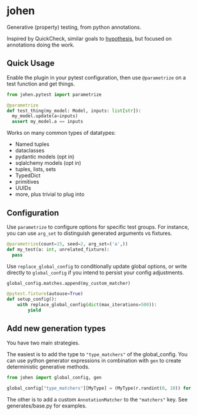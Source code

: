 # johen
Generative (property) testing, from python annotations.

Inspired by QuickCheck, similar goals to [hypothesis](https://hypothesis.readthedocs.io/en/latest/), but focused on
annotations doing the work.

## Quick Usage

Enable the plugin in your pytest configuration, then 
use `@parametrize` on a test function and get things.

```python
from johen.pytest import parametrize

@parametrize
def test_thing(my_model: Model, inputs: list[str]):
  my_model.update(a=inputs)
  assert my_model.a == inputs
```

Works on many common types of datatypes:
* Named tuples
* dataclasses
* pydantic models (opt in)
* sqlalchemy models (opt in)
* tuples, lists, sets
* TypedDict
* primitives
* UUIDs
* more, plus trivial to plug into

## Configuration

Use `parametrize` to configure options for specific test groups.
For instance, you can use `arg_set` to distinguish generated arguments vs fixtures.

```python
@parametrize(count=15, seed=2, arg_set=('a',))
def my_test(a: int, unrelated_fixture):
  pass
```

Use `replace_global_config` to conditionally update global options, or write
directly to `global_config` if you intend to persist your config adjustments.

```python
global_config.matches.append(my_custom_matcher)

@pytest.fixture(autouse=True)
def setup_config():
    with replace_global_config(dict(max_iterations=500)):
        yield
```

## Add new generation types

You have two main strategies.  

The easiest is to add the type to `"type_matchers"` of the global_config.
You can use python generator expressions in combination with `gen` to create deterministic generative methods.

```python
from johen import global_config, gen

global_config["type_matchers"][MyType] = (MyType(r.randint(0, 10)) for r in gen)
```

The other is to add a custom `AnnotationMatcher` to the `"matchers"` key.  See generates/base.py for examples.